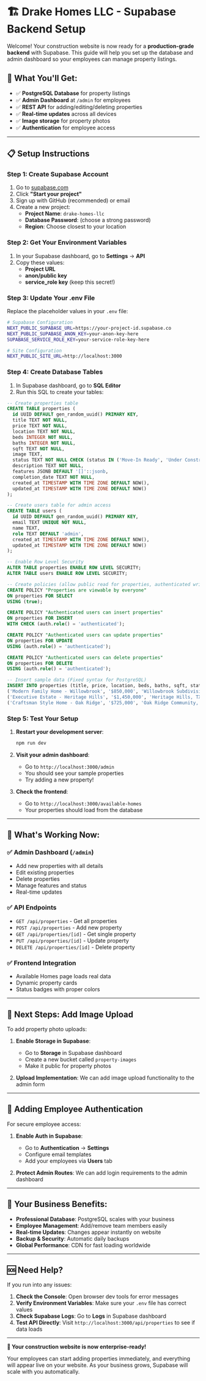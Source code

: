 # 🏗️ Drake Homes LLC - Supabase Backend Setup

Welcome! Your construction website is now ready for a **production-grade backend** with Supabase. This guide will help you set up the database and admin dashboard so your employees can manage property listings.

## 🎯 **What You'll Get:**
- ✅ **PostgreSQL Database** for property listings
- ✅ **Admin Dashboard** at `/admin` for employees
- ✅ **REST API** for adding/editing/deleting properties
- ✅ **Real-time updates** across all devices
- ✅ **Image storage** for property photos
- ✅ **Authentication** for employee access

---

## 📋 **Setup Instructions**

### **Step 1: Create Supabase Account**
1. Go to [supabase.com](https://supabase.com)
2. Click **"Start your project"**
3. Sign up with GitHub (recommended) or email
4. Create a new project:
   - **Project Name**: `drake-homes-llc`
   - **Database Password**: (choose a strong password)
   - **Region**: Choose closest to your location

### **Step 2: Get Your Environment Variables**
1. In your Supabase dashboard, go to **Settings** → **API**
2. Copy these values:
   - **Project URL**
   - **anon/public key**
   - **service_role key** (keep this secret!)

### **Step 3: Update Your .env File**
Replace the placeholder values in your `.env` file:

```bash
# Supabase Configuration
NEXT_PUBLIC_SUPABASE_URL=https://your-project-id.supabase.co
NEXT_PUBLIC_SUPABASE_ANON_KEY=your-anon-key-here
SUPABASE_SERVICE_ROLE_KEY=your-service-role-key-here

# Site Configuration  
NEXT_PUBLIC_SITE_URL=http://localhost:3000
```

### **Step 4: Create Database Tables**
1. In Supabase dashboard, go to **SQL Editor**
2. Run this SQL to create your tables:

```sql
-- Create properties table
CREATE TABLE properties (
  id UUID DEFAULT gen_random_uuid() PRIMARY KEY,
  title TEXT NOT NULL,
  price TEXT NOT NULL,
  location TEXT NOT NULL,
  beds INTEGER NOT NULL,
  baths INTEGER NOT NULL,
  sqft TEXT NOT NULL,
  image TEXT,
  status TEXT NOT NULL CHECK (status IN ('Move-In Ready', 'Under Construction', 'Nearly Complete', 'Pre-Construction')),
  description TEXT NOT NULL,
  features JSONB DEFAULT '[]'::jsonb,
  completion_date TEXT NOT NULL,
  created_at TIMESTAMP WITH TIME ZONE DEFAULT NOW(),
  updated_at TIMESTAMP WITH TIME ZONE DEFAULT NOW()
);

-- Create users table for admin access
CREATE TABLE users (
  id UUID DEFAULT gen_random_uuid() PRIMARY KEY,
  email TEXT UNIQUE NOT NULL,
  name TEXT,
  role TEXT DEFAULT 'admin',
  created_at TIMESTAMP WITH TIME ZONE DEFAULT NOW(),
  updated_at TIMESTAMP WITH TIME ZONE DEFAULT NOW()
);

-- Enable Row Level Security
ALTER TABLE properties ENABLE ROW LEVEL SECURITY;
ALTER TABLE users ENABLE ROW LEVEL SECURITY;

-- Create policies (allow public read for properties, authenticated write)
CREATE POLICY "Properties are viewable by everyone" 
ON properties FOR SELECT 
USING (true);

CREATE POLICY "Authenticated users can insert properties" 
ON properties FOR INSERT 
WITH CHECK (auth.role() = 'authenticated');

CREATE POLICY "Authenticated users can update properties" 
ON properties FOR UPDATE 
USING (auth.role() = 'authenticated');

CREATE POLICY "Authenticated users can delete properties" 
ON properties FOR DELETE 
USING (auth.role() = 'authenticated');

-- Insert sample data (Fixed syntax for PostgreSQL)
INSERT INTO properties (title, price, location, beds, baths, sqft, status, description, features, completion_date) VALUES
('Modern Family Home - Willowbrook', '$850,000', 'Willowbrook Subdivision, TX', 4, 3, '2,650', 'Move-In Ready', 'Brand new construction with open floor plan, granite countertops, and energy-efficient features', '["New Construction", "Energy Efficient", "2-Car Garage", "Granite Counters"]', 'Available Now'),
('Executive Estate - Heritage Hills', '$1,450,000', 'Heritage Hills, TX', 5, 4, '3,800', 'Under Construction', 'Luxury custom home with premium finishes, chef''s kitchen, and master suite retreat', '["Custom Built", "Premium Finishes", "Chef''s Kitchen", "3-Car Garage"]', 'March 2025'),
('Craftsman Style Home - Oak Ridge', '$725,000', 'Oak Ridge Community, TX', 3, 2, '2,200', 'Nearly Complete', 'Beautiful craftsman design with covered front porch, hardwood floors, and modern amenities', '["Craftsman Style", "Hardwood Floors", "Covered Porch", "Modern Kitchen"]', 'January 2025');
```

### **Step 5: Test Your Setup**
1. **Restart your development server**:
   ```bash
   npm run dev
   ```

2. **Visit your admin dashboard**:
   - Go to `http://localhost:3000/admin`
   - You should see your sample properties
   - Try adding a new property!

3. **Check the frontend**:
   - Go to `http://localhost:3000/available-homes`
   - Your properties should load from the database

---

## 🚀 **What's Working Now:**

### **✅ Admin Dashboard** (`/admin`)
- Add new properties with all details
- Edit existing properties
- Delete properties
- Manage features and status
- Real-time updates

### **✅ API Endpoints**
- `GET /api/properties` - Get all properties
- `POST /api/properties` - Add new property
- `GET /api/properties/[id]` - Get single property
- `PUT /api/properties/[id]` - Update property
- `DELETE /api/properties/[id]` - Delete property

### **✅ Frontend Integration**
- Available Homes page loads real data
- Dynamic property cards
- Status badges with proper colors

---

## 📸 **Next Steps: Add Image Upload**

To add property photo uploads:

1. **Enable Storage in Supabase**:
   - Go to **Storage** in Supabase dashboard
   - Create a new bucket called `property-images`
   - Make it public for property photos

2. **Upload Implementation**: We can add image upload functionality to the admin form

---

## 🔐 **Adding Employee Authentication**

For secure employee access:

1. **Enable Auth in Supabase**:
   - Go to **Authentication** → **Settings**
   - Configure email templates
   - Add your employees via **Users** tab

2. **Protect Admin Routes**: We can add login requirements to the admin dashboard

---

## 🎯 **Your Business Benefits:**

- **Professional Database**: PostgreSQL scales with your business
- **Employee Management**: Add/remove team members easily
- **Real-time Updates**: Changes appear instantly on website
- **Backup & Security**: Automatic daily backups
- **Global Performance**: CDN for fast loading worldwide

---

## 🆘 **Need Help?**

If you run into any issues:

1. **Check the Console**: Open browser dev tools for error messages
2. **Verify Environment Variables**: Make sure your `.env` file has correct values
3. **Check Supabase Logs**: Go to **Logs** in Supabase dashboard
4. **Test API Directly**: Visit `http://localhost:3000/api/properties` to see if data loads

---

**🎉 Your construction website is now enterprise-ready!** 

Your employees can start adding properties immediately, and everything will appear live on your website. As your business grows, Supabase will scale with you automatically. 
